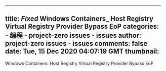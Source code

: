 
---
title: _Fixed_ Windows Containers_ Host Registry Virtual Registry Provider Bypass EoP
categories: 
    - 编程
    - project-zero issues - issues
author: project-zero issues - issues
comments: false
date: Tue, 15 Dec 2020 04:07:19 GMT
thumbnail: 
---

<div>   
Windows Containers: Host Registry Virtual Registry Provider Bypass EoP  
</div>
            